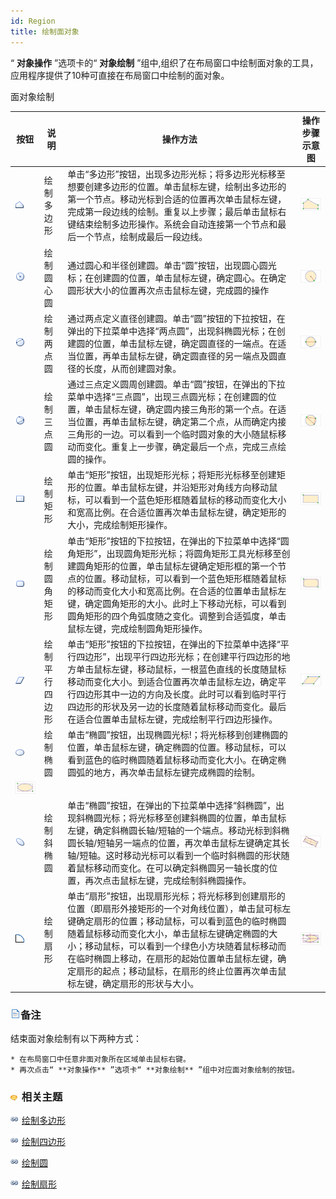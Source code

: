 ```yaml
---
id: Region
title: 绘制面对象
---
```

“ **对象操作** ”选项卡的“ **对象绘制** ”组中,组织了在布局窗口中绘制面对象的工具，应用程序提供了10种可直接在布局窗口中绘制的面对象。

面对象绘制  

  
按钮|说明|操作方法|操作步骤示意图  
--|--|--|--|
![](img/polygonButton.png) | 绘制多边形 | 单击“多边形”按钮，出现多边形光标；将多边形光标移至想要创建多边形的位置。单击鼠标左键，绘制出多边形的第一个节点。移动光标到合适的位置再次单击鼠标左键，完成第一段边线的绘制。重复以上步骤；最后单击鼠标右键结束绘制多边形操作。系统会自动连接第一个节点和最后一个节点，绘制成最后一段边线。| ![](img/drawPolygon.png)  
![](img/centeredCircleButton.png) | 绘制圆心圆 | 通过圆心和半径创建圆。单击“圆”按钮，出现圆心圆光标；在创建圆的位置，单击鼠标左键，确定圆心。在确定圆形状大小的位置再次点击鼠标左键，完成圆的操作| ![](img/drawCenteredCircle.png)  
![](img/2-pointsCircleButton.png) | 绘制两点圆 | 通过两点定义直径创建圆。单击“圆”按钮的下拉按钮，在弹出的下拉菜单中选择“两点圆”，出现斜椭圆光标；在创建圆的位置，单击鼠标左键，确定圆直径的一端点。在适当位置，再单击鼠标左键，确定圆直径的另一端点及圆直径的长度，从而创建圆对象。 | ![](img/draw2-pointsCircle.png)  
![](img/3-pointsCircleButton.png) | 绘制三点圆 | 通过三点定义圆周创建圆。单击“圆”按钮，在弹出的下拉菜单中选择“三点圆”，出现三点圆光标；在创建圆的位置，单击鼠标左键，确定圆内接三角形的第一个点。在适当位置，再单击鼠标左键，确定第二个点，从而确定内接三角形的一边。可以看到一个临时圆对象的大小随鼠标移动而变化。重复上一步骤，确定最后一个点，完成三点绘圆的操作。| ![](img/draw3-pointsCircle.png)  
![](img/rectangleButton.png)| 绘制矩形 | 单击“矩形”按钮，出现矩形光标；将矩形光标移至创建矩形的位置。单击鼠标左键，并沿矩形对角线方向移动鼠标，可以看到一个蓝色矩形框随着鼠标的移动而变化大小和宽高比例。在合适位置再次单击鼠标左键，确定矩形的大小，完成绘制矩形操作。| ![](img/drawRectangle.png)  
![](img/roundRectButton.png) | 绘制圆角矩形 |单击“矩形”按钮的下拉按钮，在弹出的下拉菜单中选择“圆角矩形”，出现圆角矩形光标；将圆角矩形工具光标移至创建圆角矩形的位置，单击鼠标左键确定矩形框的第一个节点的位置。移动鼠标，可以看到一个蓝色矩形框随着鼠标的移动而变化大小和宽高比例。在合适的位置单击鼠标左键，确定圆角矩形的大小。此时上下移动光标，可以看到圆角矩形的四个角弧度随之变化。调整到合适弧度，单击鼠标左键，完成绘制圆角矩形操作。| ![](img/drawRoundRect.png)  
![](img/parallelogramButton.png) | 绘制平行四边形 |单击“矩形”按钮的下拉按钮，在弹出的下拉菜单中选择“平行四边形”，出现平行四边形光标；在创建平行四边形的地方单击鼠标左键，移动鼠标，一根蓝色直线的长度随鼠标移动而变化大小。到适合位置再次单击鼠标左边，确定平行四边形其中一边的方向及长度。此时可以看到临时平行四边形的形状及另一边的长度随着鼠标移动而变化。最后在适合位置单击鼠标左键，完成绘制平行四边形操作。| ![](img/drawParallelogram.png)  
![](img/ellipseButton.png) | 绘制椭圆 |单击“椭圆”按钮，出现椭圆光标!；将光标移到创建椭圆的位置，单击鼠标左键，确定椭圆的位置。移动鼠标，可以看到蓝色的临时椭圆随着鼠标移动而变化大小。在确定椭圆弧的地方，再次单击鼠标左键完成椭圆的绘制。
| ![](img/drawEllipse.png)  
![](img/diagonalEllipseButton.png) | 绘制斜椭圆 |单击“椭圆”按钮，在弹出的下拉菜单中选择“斜椭圆”，出现斜椭圆光标；将光标移至创建斜椭圆的位置，单击鼠标左键，确定斜椭圆长轴/短轴的一个端点。移动光标到斜椭圆长轴/短轴另一端点的位置，再次单击鼠标左键确定其长轴/短轴。这时移动光标可以看到一个临时斜椭圆的形状随着鼠标移动而变化。在可以确定斜椭圆另一轴长度的位置，再次点击鼠标左键，完成绘制斜椭圆操作。| ![](img/drawDiagonalEllipse.png)  
![](img/pieButton.png) | 绘制扇形 | 单击“扇形”按钮，出现扇形光标；将光标移到创建扇形的位置（即扇形外接矩形的一个对角线位置），单击鼠可标左键确定扇形的位置；移动鼠标，可以看到蓝色的临时椭圆随着鼠标移动而变化大小，单击鼠标左键确定椭圆的大小；移动鼠标，可以看到一个绿色小方块随着鼠标移动而在临时椭圆上移动，在扇形的起始位置单击鼠标左键，确定扇形的起点；移动鼠标，在扇形的终止位置再次单击鼠标左键，确定扇形的形状与大小。| ![](img/drawPie.png)  
  
### ![](../../img/read.gif)备注

结束面对象绘制有以下两种方式：

    * 在布局窗口中任意非面对象所在区域单击鼠标右键。
    * 再次点击“ **对象操作** ”选项卡“ **对象绘制** ”组中对应面对象绘制的按钮。

### ![](../../img/seealso.png) 相关主题

![](../../img/smalltitle.png)
[绘制多边形](../../DataProcessing/Objects/CreateObjects/DrawPolygon.htm)

![](../../img/smalltitle.png)
[绘制四边形](../../DataProcessing/Objects/CreateObjects/DrawQuadRangle.htm)

![](../../img/smalltitle.png)
[绘制圆](../../DataProcessing/Objects/CreateObjects/CreateCircle.htm)

![](../../img/smalltitle.png)
[绘制扇形](../../DataProcessing/Objects/CreateObjects/CreatePie.htm)



